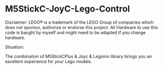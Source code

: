 # M5StickC-JoyC-Lego-Control

Disclaimer: LEGO® is a trademark of the LEGO Group of companies which does not sponsor, authorize or endorse this project.
All Hardware to use this code is baught by myself and might need to be adapted if you change hardware.

Situation:

The combination of M5StickCPlus & Joyc & Legoino library brings you an excellent experience for your Lego models.
